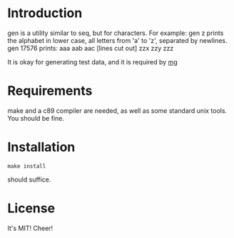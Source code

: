 Introduction
============

gen is a utility similar to seq, but for characters.
For example:
	gen z
prints the alphabet in lower case, all letters from 'a' to 'z',
separated by newlines.
	gen 17576
prints:
	aaa
	aab
	aac
	[lines cut out]
	zzx
	zzy
	zzz

It is okay for generating test data, and it is required by
[mg](https://www.github.com/scharlatan/mg)

Requirements
============

make and a c89 compiler are needed, as well as
some standard unix tools. You should be fine.

Installation
============

	make install
should suffice.

License
=======

It's MIT! Cheer!
